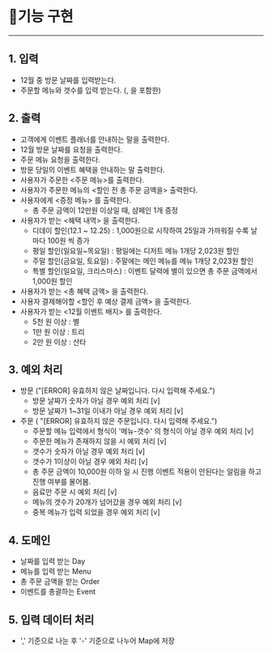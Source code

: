 # 🚀기능 구현

---

## 1. 입력
-  12월 중 방문 날짜를 입력받는다.
- 주문할 메뉴와 갯수를 입력 받는다. (, 을 포함한)

## 2. 출력
- 고객에게 이벤트 플래너를 안내하는 말을 출력한다.
- 12월 방문 날짜를 요청을 출력한다.
- 주문 메뉴 요청을 출력한다.
- 방문 당일의 이벤트 혜택을 안내하는 말 출력한다.
- 사용자가 주문한 <주문 메뉴>를 출력한다.
- 사용자가 주문한 메뉴의 <할인 전 총 주문 금액을> 출력한다.
- 사용자에게 <증정 메뉴> 를 출력한다.
  - 총 주문 금액이 12만원 이상일 때, 샴페인 1개 증정
- 사용자가 받는 <혜택 내역> 을 출력한다. 
  - 디데이 할인(12.1 ~ 12.25) : 1,000원으로 시작하여 25일과 가까워질 수록 날마다 100원 씩 증가
  - 평일 할인(일요일~목요일) : 평일에는 디저트 메뉴 1개당 2,023원 할인
  - 주말 할인(금요일, 토요일) : 주말에는 메인 메뉴를 메뉴 1개당 2,023원 할인
  - 특별 할인(일요일, 크리스마스) : 이벤트 달력에 별이 있으면 총 주문 금액에서 1,000원 할인
- 사용자가 받는 <총 혜택 금액> 을 출력한다.
- 사용자 결제해야할 <할인 후 예상 결제 금액> 을 출력한다.
- 사용자가 받는 <12월 이벤트 배지> 를 출력한다.
  - 5천 원 이상 : 별
  - 1만 원 이상 : 트리
  - 2만 원 이상 : 산타

## 3. 예외 처리
- 방문 ("[ERROR] 유효하지 않은 날짜입니다. 다시 입력해 주세요.")
  - 방문 날짜가 숫자가 아닐 경우 예외 처리 [v]
  - 방문 날짜가 1~31일 이내가 아닐 경우 예외 처리 [v]
- 주문  ( "[ERROR] 유효하지 않은 주문입니다. 다시 입력해 주세요.")
  - 주문할 메뉴 입력에서 형식이 '메뉴-갯수' 의 형식이 아닐 경우 예외 처리 [v]
  - 주문한 메뉴가 존재하지 않을 시 예외 처리 [v]
  - 갯수가 숫자가 아닐 경우 예외 처리 [v]
  - 갯수가 1이상이 아닐 경우 예외 처리 [v]
  - 총 주문 금액이 10,000원 이하 일 시 진행 이벤트 적용이 안된다는 알림을 하고 진행 여부를 물어봄.
  - 음료만 주문 시 예외 처리 [v]
  - 메뉴의 갯수가 20개가 넘어갔을 경우 예외 처리 [v]
  - 중복 메뉴가 입력 되었을 경우 예외 처리 [v]

## 4. 도메인
- 날짜를 입력 받는 Day
- 메뉴를 입력 받는 Menu
- 총 주문 금액을 받는 Order
- 이벤트를 총괄하는 Event

## 5. 입력 데이터 처리
- ',' 기준으로 나눈 후 '-' 기준으로 나누어 Map에 저장
